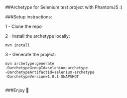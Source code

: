 ##Archetype for Selenium test project with PhantomJS :)

###Setup instructions:

1 - Clone the repo

2 - Install the archetype locally:

    mvn install

3 - Generate the project:

    mvn archetype:generate
    -DarchetypeGroupId=selenium-archetype 
    -DarchetypeArtifactId=selenium-archetype
    -DarchetypeVersion=1.0.1-SNAPSHOT


```
```

###Enjoy :tophat:
